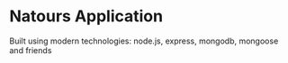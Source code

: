 # Natours Application

Built using modern technologies: node.js, express, mongodb, mongoose and friends
